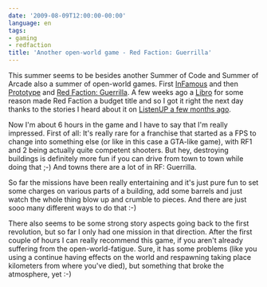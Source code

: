 ```yaml
---
date: '2009-08-09T12:00:00-00:00'
language: en
tags:
- gaming
- redfaction
title: 'Another open-world game - Red Faction: Guerrilla'
---
```



This summer seems to be besides another Summer of Code and Summer of Arcade also a summer of open-world games. First [InFamous](http://www.giantbomb.com/infamous/61-20599/) and then [Prototype](http://www.giantbomb.com/prototype/61-4209/) and [Red Faction: Guerrilla](http://www.giantbomb.com/red-faction-guerrilla/61-21125/). A few weeks ago a [Libro](http://libro.at/) for some reason made Red Faction a budget title and so I got it right the next day thanks to the stories I heard about it on [ListenUP a few months ago](http://www.podtrac.com/pts/redirect.mp3?http://podcast.the1upnetwork.com/flat/1UPYours/LUP051509.mp3). 

Now I'm about 6 hours in the game and I have to say that I'm really impressed. First of all: It's really rare for a franchise that started as a FPS to change into something else (or like in this case a GTA-like game), with RF1 and 2 being actually quite competent shooters. But hey, destroying buildings is definitely more fun if you can drive from town to town while doing that ;-) And towns there are a lot of in RF: Guerrilla. 

So far the missions have been really entertaining and it's just pure fun to set some charges on various parts of a building, add some barrels and just watch the whole thing blow up and crumble to pieces. And there are just sooo many different ways to do that :-)

There also seems to be some strong story aspects going back to the first revolution, but so far I only had one mission in that direction. After the first couple of hours I can really recommend this game, if you aren't already suffering from the open-world-fatigue. Sure, it has some problems (like you using a continue having effects on the world and respawning taking place kilometers from where you've died), but something that broke the atmosphere, yet :-)